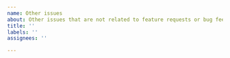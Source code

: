 ```yaml
---
name: Other issues
about: Other issues that are not related to feature requests or bug feedback.
title: ''
labels: ''
assignees: ''

---
```



